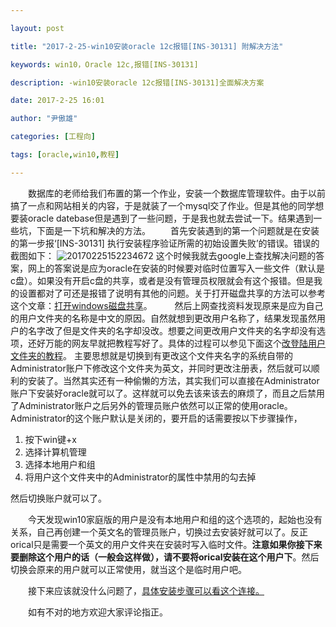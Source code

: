 ```yaml
---

layout: post

title: "2017-2-25-win10安装oracle 12c报错[INS-30131] 附解决方法"

keywords: win10，Oracle 12c,报错[INS-30131]

description: -win10安装oracle 12c报错[INS-30131]全面解决方案

date: 2017-2-25 16:01

author: "尹傲雄"

categories: [工程向]

tags: [oracle,win10,教程]

---
```

　　数据库的老师给我们布置的第一个作业，安装一个数据库管理软件。由于以前搞了一点和网站相关的内容，于是就装了一个mysql交了作业。但是其他的同学想要装oracle datebase但是遇到了一些问题，于是我也就去尝试一下。结果遇到一些坑，下面是一下坑和解决的方法。
　　首先安装遇到的第一个问题就是在安装的第一步报‘[INS-30131] 执行安装程序验证所需的初始设置失败’的错误。错误的截图如下：
![20170225152234672](https://cdn.yinaoxiong.cn/image/posts/2017-2-25/20170225152234672.png)
这个时候我就去google上查找解决问题的答案，网上的答案说是应为oracle在安装的时候要对临时位置写入一些文件（默认是c盘）。如果没有开启c盘的共享，或者是没有管理员权限就会有这个报错。但是我的设置都对了可还是报错了说明有其他的问题。关于打开磁盘共享的方法可以参考这个文章：[打开windows磁盘共享](http://www.infocool.net/kb/Oracle/201612/248015.html)。
　　 然后上网查找资料发现原来是应为自己的用户文件夹的名称是中文的原因。自然就想到更改用户名称了，结果发现虽然用户的名字改了但是文件夹的名字却没改。想要之间更改用户文件夹的名字却没有选项，还好万能的网友早就把教程写好了。具体的过程可以参见下面这个[改登陆用户文件夹的教程](http://jingyan.baidu.com/article/27fa732689e0eb46f8271f27.html)。
主要思想就是切换到有更改这个文件夹名字的系统自带的Administrator账户下修改这个文件夹为英文，并同时更改注册表，然后就可以顺利的安装了。当然其实还有一种偷懒的方法，其实我们可以直接在Administrator账户下安装好oracle就可以了。这样就可以免去该来该去的麻烦了，而且之后禁用了Administrator账户之后另外的管理员账户依然可以正常的使用oracle。Administrator的这个账户默认是关闭的，要开启的话需要按以下步骤操作，

1. 按下win键+x
2. 选择计算机管理
3. 选择本地用户和组
4. 将用户这个文件夹中的Administrator的属性中禁用的勾去掉

然后切换账户就可以了。

　　今天发现win10家庭版的用户是没有本地用户和组的这个选项的，起始也没有关系，自己再创建一个英文名的管理员账户，切换过去安装好就可以了。反正orical只是需要一个英文的用户文件夹在安装时写入临时文件。**注意如果你接下来要删除这个用户的话（一般会这样做），请不要将orical安装在这个用户下**。然后切换会原来的用户就可以正常使用，就当这个是临时用户吧。

　　接下来应该就没什么问题了，[具体安装步骤可以看这个连接。](http://www.wxzzz.com/1244.html)


　　如有不对的地方欢迎大家评论指正。
